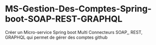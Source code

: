 # MS-Gestion-Des-Comptes-Spring-boot-SOAP-REST-GRAPHQL
Créer un Micro-service Spring boot Multi Connecteurs SOAP,, REST, GRAPHQL qui permet de gérer des comptes github
